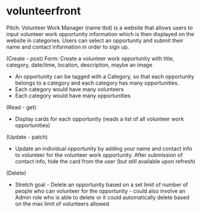 # volunteerfront

Pitch: Volunteer Work Manager (name tbd) is a website that allows users to input volunteer work opportunity information which is then displayed on the website in categories. Users can select an opportunity and submit their name and contact information in order to sign up. 

(Create - post) 
Form: Create a volunteer work opportunity with title, category, date/time, location, description, maybe an image
  - An opportunity can be tagged with a Category, so that each opportunity belongs to a category and each category has many opportunities.
  - Each category would have many volunteers
  - Each category would have many opportunities

(Read - get) 
  - Display cards for each opportunity (reads a list of all volunteer work opportunities)

(Update - patch) 
  - Update an individual opportunity by adding your name and contact info to volunteer for the volunteer work opportunity. After submission of contact info, hide       the card from the user (but still available upon refresh)

(Delete)
  - Stretch goal - Delete an opportunity based on a set limit of number of people who can volunteer for the opportunity - could also involve an Admin role who is able to delete or it could automatically delete based on the max limit of volunteers allowed
